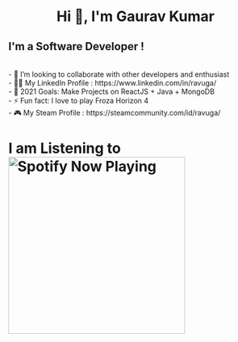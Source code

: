 <h1 align="center">Hi 👋, I'm Gaurav Kumar</h1>

## I'm a Software Developer ! 

<br>
- 👯 I’m looking to collaborate with other developers and enthusiast <br>
- 👨‍💻 My LinkedIn Profile : https://www.linkedin.com/in/ravuga/ <br>
- 🥅 2021 Goals: Make Projects on ReactJS + Java + MongoDB <br>
- ⚡ Fun fact: I love to play Froza Horizon 4 <br>
- 🎮 My Steam Profile : https://steamcommunity.com/id/ravuga/
<br>

# I am Listening to [<img src="https://spotify-now-playing-coral.vercel.app/api/spotify-playing" alt="Spotify Now Playing" width="350" />](https://open.spotify.com/user/314itoxb2ejxkk5pvyqniv3r6zn4)
